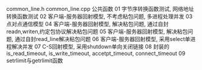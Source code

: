 common_line.h common_line.cpp 公共函数
01 字节序转换函数测试, 网络地址转换函数测试
02 客户端-服务器回射模型, 不考虑粘包问题, 多进程处理并发
03 点对点通信模型
04 客户端-服务器回射模型, 解决粘包问题, 通过自封readn,writen,约定包协议解决粘包问题
05 客户端-服务器回射模型, 解决粘包问题, 通过自封read_line解决粘包问题
06 客户端-服务器回射模型, 采用select单进程解决并发
07 C-S回射模型, 采用shutdown单向关闭链接
08 封装的is_read_timeout, is_write_timeout, accetpt_timeout, connect_timeout
09 setrlimit与getrlimit函数
